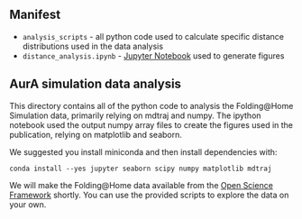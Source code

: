 ## Manifest
* `analysis_scripts` - all python code used to calculate specific distance distributions used in the data analysis
* `distance_analysis.ipynb` - [Jupyter Notebook](http://jupyter.org/) used to generate figures 

## AurA simulation data analysis 

This directory contains all of the python code to analysis the Folding@Home Simulation data, primarily relying on mdtraj and numpy. The ipython notebook used the output numpy array files to create the figures used in the publication, relying on matplotlib and seaborn. 

We suggested you install miniconda and then install dependencies with: 

```
conda install --yes jupyter seaborn scipy numpy matplotlib mdtraj
```

We will make the Folding@Home data available from the [Open Science Framework](https://osf.io/afg8h/) shortly. You can use the provided scripts to explore the data on your own.  
